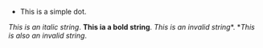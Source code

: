 * This is a simple dot.

*This is an italic string*.
**This ia a bold string**.
*This is an invalid string**.
**This is also an invalid string*.

